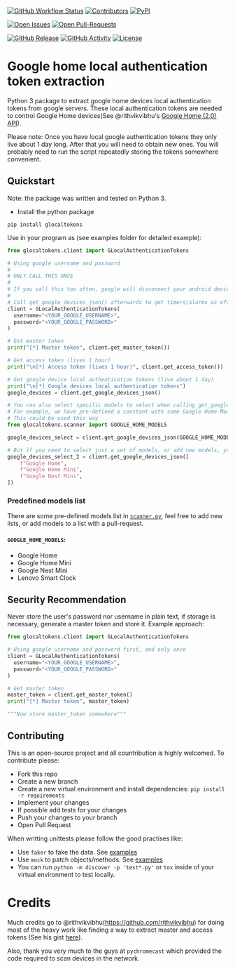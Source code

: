 [![GitHub Workflow Status][workflow-shield]][workflow]
[![Contributors][contributors-shield]][contributors]
[![PyPI][pypi-shield]][pypi]

[![Open Issues][issues-shield]][issues]
[![Open Pull-Requests][pr-shield]][pr]

[![GitHub Release][releases-shield]][releases]
[![GitHub Activity][commits-shield]][commits]
[![License][license-shield]][license]

# Google home local authentication token extraction

Python 3 package to extract google home devices local authentication tokens from google servers. These local
authentication tokens are needed to control Google Home devices(See
@rithvikvibhu's [Google Home (2.0) API](https://rithvikvibhu.github.io/GHLocalApi/)).

Please note:
Once you have local google authentication tokens they only live about 1 day long. After that you will need to obtain new
ones. You will probably need to run the script repeatedly storing the tokens somewhere convenient.

## Quickstart

Note: the package was written and tested on Python 3.

- Install the python package

```
pip install glocaltokens
```

Use in your program as (see examples folder for detailed example):

```Python
from glocaltokens.client import GLocalAuthenticationTokens

# Using google username and password
#
# ONLY CALL THIS ONCE
#
# If you call this too often, google will disconnect your android devices and other weird things will happen
#
# Call get_google_devices_json() afterwards to get timers/alarms as oftens as you want to update.
client = GLocalAuthenticationTokens(
  username="<YOUR_GOOGLE_USERNAME>",
  password="<YOUR_GOOGLE_PASSWORD>"
)

# Get master token
print("[*] Master token", client.get_master_token())

# Get access token (lives 1 hour)
print("\n[*] Access token (lives 1 hour)", client.get_access_token())

# Get google device local authentication tokens (live about 1 day)
print("\n[*] Google devices local authentication tokens")
google_devices = client.get_google_devices_json()

# You can also select specific models to select when calling get_google_devices or get_google_devices_json with the models_list parameter.
# For example, we have pre-defined a constant with some Google Home Models (WARNING! Not all of them may be present)
# This could be used this way
from glocaltokens.scanner import GOOGLE_HOME_MODELS

google_devices_select = client.get_google_devices_json(GOOGLE_HOME_MODELS)

# But if you need to select just a set of models, or add new models, you can use a list of str
google_devices_select_2 = client.get_google_devices_json([
    f"Google Home",
    f"Google Home Mini",
    f"Google Nest Mini",
])
```

### Predefined models list
There are some pre-defined models list in [`scanner.py`](/glocaltokens/scanner.py), feel free to
add new lists, or add models to a list with a pull-request.
#### `GOOGLE_HOME_MODELS`:
- Google Home
- Google Home Mini
- Google Nest Mini
- Lenovo Smart Clock

## Security Recommendation

Never store the user's password nor username in plain text, if storage is necessary, generate a master token and store
it. Example approach:

```python
from glocaltokens.client import GLocalAuthenticationTokens

# Using google username and password first, and only once
client = GLocalAuthenticationTokens(
  username="<YOUR_GOOGLE_USERNAME>",
  password="<YOUR_GOOGLE_PASSWORD>"
)

# Get master token
master_token = client.get_master_token()
print("[*] Master token", master_token)

"""Now store master_token somewhere"""

```

## Contributing

This is an open-source project and all countribution is highly welcomed. To contribute please:

- Fork this repo
- Create a new branch
- Create a new virtual environment and install dependencies:
  `pip install -r requirements`
- Implement your changes
- If possible add tests for your changes
- Push your changes to your branch
- Open Pull Request

When writting unittests please follow the good practises like:

- Use `faker` to fake the data. See [examples](https://faker.readthedocs.io/en/master/)
- Use `mock` to patch objects/methods. See [examples](https://realpython.com/python-mock-library/)
- You can run `python -m discover -p 'test*.py'` or `tox` inside of your virtual environment to test locally.

# Credits

Much credits go to @rithvikvibhu(https://github.com/rithvikvibhu) for doing most of the heavy work like finding a way to
extract master and access tokens
(See his gist [here](https://gist.github.com/rithvikvibhu/952f83ea656c6782fbd0f1645059055d)).

Also, thank you very much to the guys at `pychromecast` which provided the code required to scan devices in the network.


[workflow-shield]: https://img.shields.io/github/workflow/status/leikoilja/glocaltokens/Running%20tests?style=for-the-badge
[workflow]: https://github.com/leikoilja/glocaltokens/actions

[pypi-shield]: https://img.shields.io/pypi/v/glocaltokens?style=for-the-badge
[pypi]: https://pypi.org/project/glocaltokens/

[issues-shield]: https://img.shields.io/github/issues/leikoilja/glocaltokens?style=for-the-badge
[issues]: https://github.com/leikoilja/glocaltokens/issues

[pr-shield]: https://img.shields.io/github/issues-pr/leikoilja/glocaltokens?style=for-the-badge
[pr]: https://github.com/leikoilja/glocaltokens/pulls

[commits-shield]: https://img.shields.io/github/commit-activity/y/leikoilja/glocaltokens?style=for-the-badge
[commits]: https://github.com/leikoilja/glocaltokens/commits/main

[contributors-shield]: https://img.shields.io/github/contributors/leikoilja/glocaltokens?style=for-the-badge
[contributors]: https://github.com/leikoilja/glocaltokens/graphs/contributors

[license]: https://github.com/leikoilja/glocaltokens/blob/main/LICENSE
[license-shield]: https://img.shields.io/github/license/leikoilja/glocaltokens.svg?style=for-the-badge

[releases-shield]: https://img.shields.io/github/release/leikoilja/glocaltokens.svg?style=for-the-badge
[releases]: https://github.com/leikoilja/glocaltokens/releases
